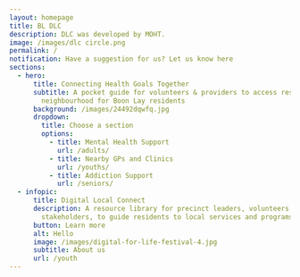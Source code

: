 ```yaml
---
layout: homepage
title: BL DLC
description: DLC was developed by MOHT.
image: /images/dlc circle.png
permalink: /
notification: Have a suggestion for us? Let us know here
sections:
  - hero:
      title: Connecting Health Goals Together
      subtitle: A pocket guide for volunteers & providers to access resources in your
        neighbourhood for Boon Lay residents
      background: /images/24492dqwfq.jpg
      dropdown:
        title: Choose a section
        options:
          - title: Mental Health Support
            url: /adults/
          - title: Nearby GPs and Clinics
            url: /youths/
          - title: Addiction Support
            url: /seniors/
  - infopic:
      title: Digital Local Connect
      description: A resource library for precinct leaders, volunteers, and
        stakeholders, to guide residents to local services and programs.
      button: Learn more
      alt: Hello
      image: /images/digital-for-life-festival-4.jpg
      subtitle: About us
      url: /youth
---
```

